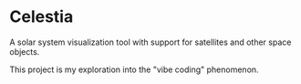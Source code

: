 # Celestia

A solar system visualization tool with support for satellites and other space objects.

This project is my exploration into the "vibe coding" phenomenon.

